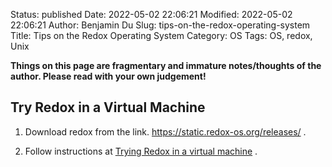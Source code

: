 Status: published
Date: 2022-05-02 22:06:21
Modified: 2022-05-02 22:06:21
Author: Benjamin Du
Slug: tips-on-the-redox-operating-system
Title: Tips on the Redox Operating System
Category: OS
Tags: OS, redox, Unix

**Things on this page are fragmentary and immature notes/thoughts of the author. Please read with your own judgement!**


## Try Redox in a Virtual Machine

1. Download redox from the link.
    https://static.redox-os.org/releases/
    .

2. Follow instructions at
    [Trying Redox in a virtual machine](https://doc.redox-os.org/book/ch02-02-try-vm.html)
    .